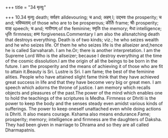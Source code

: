 +++
title = "34 मृत्युः"

+++
10.34 मृत्युः death; सर्वहरः alldevouring; च and; अहम् I; उद्भवः the
prosperity; च and; भविष्यताम् of those who are to be prosperous; कीर्तिः
frame; श्रीः prosperity; वाक् speech; च and; नारीणाम् of the feminine;
स्मृतिः the memory; मेधा intelligence; धृतिः firmness; क्षमा
forgiveness.Commentary I am also the allsnatching death that destroys
everything. Death is of two kinds; viz.; he who seizes wealth and he who
seizes life. Of them he who seizes life is the allseizer and,hence he is
called Sarvaharah. I am he.Or; there is another interpretation. I am the
Supreme Lord Who is the allseizer; because I destroy everything at the
time of the cosmic dissolution.I am the origin of all the beings to be
born in the future. I am the prosperity and the means of achieving it of
those who are fit to attain it.Beauty is Sri. Lustre is Sri. I am fame;
the best of the feminine alities. People who have attained slight fame
think that they have achieved great success in life and that they have
become very big or great men. I am speech which adorns the throne of
justice. I am memory which recalls objects and pleasures of the past.The
power of the mind which enables one to hold the teachings of the
scriptures is Medha. Firmness or Dhriti is the power to keep the body
and the senses steady even amidst various kinds of sufferings. The power
to keep oneself unattached even while doing actions is Dhriti. It also
means courage. Kshama also means endurance.Fame; prosperity; memory;
intelligence and firmness are the daughters of Daksha. They had been
given in marriage to Dhrama and so they are all called Dharmapatnis.
